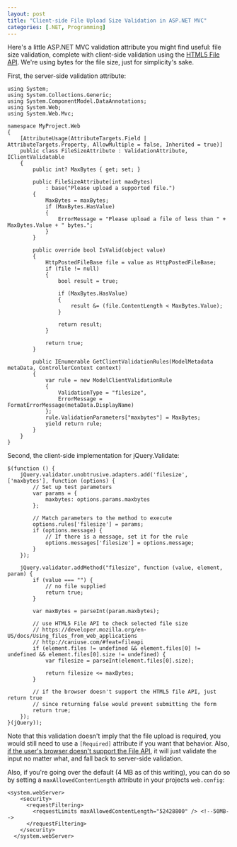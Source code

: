 ```yaml
---
layout: post
title: "Client-side File Upload Size Validation in ASP.NET MVC"
categories: [.NET, Programming]
---
```

  
Here's a little ASP.NET MVC validation attribute you might find useful: file size validation, complete with client-side validation using the [HTML5 File API](). We're using bytes for the file size, just for simplicity's sake.

First, the server-side validation attribute:

<pre><code class="language-csharp">using System;
using System.Collections.Generic;
using System.ComponentModel.DataAnnotations;
using System.Web;
using System.Web.Mvc;

namespace MyProject.Web
{
    [AttributeUsage(AttributeTargets.Field | AttributeTargets.Property, AllowMultiple = false, Inherited = true)]
    public class FileSizeAttribute : ValidationAttribute, IClientValidatable
    {
        public int? MaxBytes { get; set; }

        public FileSizeAttribute(int maxBytes)
            : base("Please upload a supported file.")
        {
            MaxBytes = maxBytes;
            if (MaxBytes.HasValue)
            {
                ErrorMessage = "Please upload a file of less than " + MaxBytes.Value + " bytes.";
            }
        }

        public override bool IsValid(object value)
        {
            HttpPostedFileBase file = value as HttpPostedFileBase;
            if (file != null)
            {
                bool result = true;

                if (MaxBytes.HasValue)
                {
                    result &= (file.ContentLength < MaxBytes.Value);
                }

                return result;
            }

            return true;
        }

        public IEnumerable<ModelClientValidationRule> GetClientValidationRules(ModelMetadata metaData, ControllerContext context)
        {
            var rule = new ModelClientValidationRule
            {
                ValidationType = "filesize",
                ErrorMessage = FormatErrorMessage(metaData.DisplayName)
            };
            rule.ValidationParameters["maxbytes"] = MaxBytes;
            yield return rule;
        }
    }
}</code></pre>

Second, the client-side implementation for jQuery.Validate:

<pre><code class="language-javascript">$(function () {
    jQuery.validator.unobtrusive.adapters.add('filesize', ['maxbytes'], function (options) {
        // Set up test parameters
        var params = {
            maxbytes: options.params.maxbytes
        };

        // Match parameters to the method to execute
        options.rules['filesize'] = params;
        if (options.message) {
            // If there is a message, set it for the rule
            options.messages['filesize'] = options.message;
        }
    });

    jQuery.validator.addMethod("filesize", function (value, element, param) {
        if (value === "") {
            // no file supplied
            return true;
        }

        var maxBytes = parseInt(param.maxbytes);

        // use HTML5 File API to check selected file size
        // https://developer.mozilla.org/en-US/docs/Using_files_from_web_applications
        // http://caniuse.com/#feat=fileapi
        if (element.files != undefined && element.files[0] != undefined && element.files[0].size != undefined) {
            var filesize = parseInt(element.files[0].size);

            return filesize <= maxBytes;
        }

        // if the browser doesn't support the HTML5 file API, just return true
        // since returning false would prevent submitting the form 
        return true;
    });
}(jQuery));</code></pre>

Note that this validation doesn't imply that the file upload is required, you would still need to use a <code class="language-csharp">[Required]</code> attribute if you want that behavior. Also, [if the user's browser doesn't support the File API](http://caniuse.com/#feat=fileapi), it will just validate the input no matter what, and fall back to server-side validation.

Also, if you're going over the default (4 MB as of this writing), you can do so by setting a <code class="language-aspnet">maxAllowedContentLength</code> attribute in your projects <code class="language-aspnet">web.config</code>:

<pre><code class="language-aspnet">&lt;system.webServer&gt;
    &lt;security&gt;
      &lt;requestFiltering&gt;
        &lt;requestLimits maxAllowedContentLength="52428800" /&gt; &lt;!--50MB--&gt;
      &lt;/requestFiltering&gt;
    &lt;/security&gt;
  &lt;/system.webServer&gt;</code></pre>
